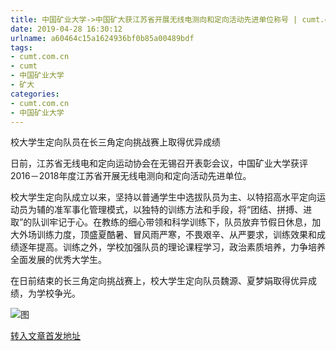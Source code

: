 ```yaml
---
title: 中国矿业大学->中国矿大获江苏省开展无线电测向和定向活动先进单位称号 | cumt.com.cn
date: 2019-04-28 16:30:12
urlname: a60464c15a1624936bf0b85a00489bdf
tags: 
- cumt.com.cn
- cumt
- 中国矿业大学
- 矿大
categories:
- cumt.com.cn
- 中国矿业大学
---
```


校大学生定向队员在长三角定向挑战赛上取得优异成绩

日前，江苏省无线电和定向运动协会在无锡召开表彰会议，中国矿业大学获评2016－2018年度江苏省开展无线电测向和定向活动先进单位。

校大学生定向队成立以来，坚持以普通学生中选拔队员为主、以特招高水平定向运动员为辅的准军事化管理模式，以独特的训练方法和手段，将“团结、拼搏、进取”的队训牢记于心。在教练的细心带领和科学训练下，队员放弃节假日休息，加大外场训练力度，顶盛夏酷暑、冒风雨严寒，不畏艰辛、从严要求，训练效果和成绩逐年提高。训练之外，学校加强队员的理论课程学习，政治素质培养，力争培养全面发展的优秀大学生。

在日前结束的长三角定向挑战赛上，校大学生定向队员魏源、夏梦娟取得优异成绩，为学校争光。

![图](http://xwzx.cumt.edu.cn/_upload/article/images/48/25/1ec9840a4397a2e44371ba83dfbf/b0923811-a389-492f-88f0-6e99c51c94c8.jpg)

[转入文章首发地址](http://xwzx.cumt.edu.cn/f4/b8/c513a521400/page.htm)